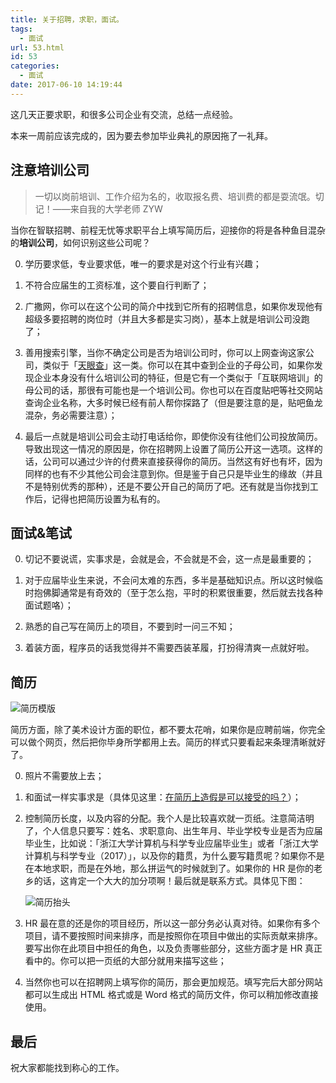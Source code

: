 ```yaml
---
title: 关于招聘，求职，面试。
tags:
  - 面试
url: 53.html
id: 53
categories:
  - 面试
date: 2017-06-10 14:19:44
---
```


这几天正要求职，和很多公司企业有交流，总结一点经验。

本来一周前应该完成的，因为要去参加毕业典礼的原因拖了一礼拜。

<!-- more -->

## 注意培训公司

> 一切以岗前培训、工作介绍为名的，收取报名费、培训费的都是耍流氓。切记！——来自我的大学老师 ZYW

当你在智联招聘、前程无忧等求职平台上填写简历后，迎接你的将是各种鱼目混杂的**培训公司**，如何识别这些公司呢？

0. 学历要求低，专业要求低，唯一的要求是对这个行业有兴趣；

1. 不符合应届生的工资标准，这个要自行判断了；

2. 广撒网，你可以在这个公司的简介中找到它所有的招聘信息，如果你发现他有超级多要招聘的岗位时（并且大多都是实习岗），基本上就是培训公司没跑了；

3. 善用搜索引擎，当你不确定公司是否为培训公司时，你可以上网查询这家公司，类似于「[天眼查](http://www.tianyancha.com/)」这一类。你可以在其中查到企业的子母公司，如果你发现企业本身没有什么培训公司的特征，但是它有一个类似于「互联网培训」的母公司的话，那很有可能也是一个培训公司。你也可以在百度贴吧等社交网站查询企业名称，大多时候已经有前人帮你探路了（但是要注意的是，贴吧鱼龙混杂，务必需要注意）；

4. 最后一点就是培训公司会主动打电话给你，即使你没有往他们公司投放简历。导致出现这一情况的原因是，你在招聘网上设置了简历公开这一选项。这样的话，公司可以通过少许的付费来直接获得你的简历。当然这有好也有坏，因为同样的也有不少其他公司会注意到你。但是鉴于自己只是毕业生的缘故（并且不是特别优秀的那种），还是不要公开自己的简历了吧。还有就是当你找到工作后，记得也把简历设置为私有的。

## 面试&笔试

0. 切记不要说谎，实事求是，会就是会，不会就是不会，这一点是最重要的；

1. 对于应届毕业生来说，不会问太难的东西，多半是基础知识点。所以这时候临时抱佛脚通常是有奇效的（至于怎么抱，平时的积累很重要，然后就去找各种面试题咯）；

2. 熟悉的自己写在简历上的项目，不要到时一问三不知；

3. 着装方面，程序员的话我觉得并不需要西装革履，打扮得清爽一点就好啦。

## 简历

<!-- ![简历模板.jpg](https://ooo.0o0.ooo/2017/06/20/594916856b099.jpg) -->

![简历模版](https://cdn.jsdelivr.net/gh/AemonCao/AemonCao.github.io@master/source/_posts/about-recruitment-job-search-interview/简历模板.jpg)

<!-- {% asset_img 简历模板.jpg 简历模板.jpg %} -->

简历方面，除了美术设计方面的职位，都不要太花哨，如果你是应聘前端，你完全可以做个网页，然后把你毕身所学都用上去。简历的样式只要看起来条理清晰就好了。

0. 照片不需要放上去；

1. 和面试一样实事求是（具体见这里：[在简历上造假是可以接受的吗？](https://www.zhihu.com/question/21660867)）；

2. 控制简历长度，以及内容的分配。我个人是比较喜欢就一页纸。注意简洁明了，个人信息只要写：姓名、求职意向、出生年月、毕业学校专业是否为应届毕业生，比如说：「浙江大学计算机与科学专业应届毕业生」或者「浙江大学计算机与科学专业（2017）」，以及你的籍贯，为什么要写籍贯呢？如果你不是在本地求职，而是在外地，那么拼运气的时候就到了。如果你的 HR 是你的老乡的话，这肯定一个大大的加分项啊！最后就是联系方式。具体见下图：

    <!-- ![snipaste_20170610_134835.png](https://ooo.0o0.ooo/2017/06/10/593b8a955e9d7.png) -->

    ![简历抬头](https://cdn.jsdelivr.net/gh/AemonCao/AemonCao.github.io@master/source/_posts/about-recruitment-job-search-interview/简历抬头.png)

    <!-- {% asset_img 简历抬头.png 简历抬头 %} -->

3. HR 最在意的还是你的项目经历，所以这一部分务必认真对待。如果你有多个项目，请不要按照时间来排序，而是按照你在项目中做出的实际贡献来排序。要写出你在此项目中担任的角色，以及负责哪些部分，这些方面才是 HR 真正看中的。你可以把一页纸的大部分就用来描写这些；

4. 当然你也可以在招聘网上填写你的简历，那会更加规范。填写完后大部分网站都可以生成出 HTML 格式或是 Word 格式的简历文件，你可以稍加修改直接使用。

## 最后

祝大家都能找到称心的工作。
